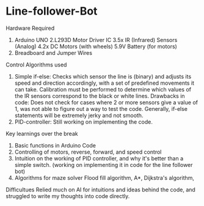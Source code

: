# Line-follower-Bot

Hardware Required
1. Arduino UNO
2.L293D Motor Driver IC
3.5x IR (Infrared) Sensors (Analog)
4.2x DC Motors (with wheels)
5.9V Battery (for motors)
6. Breadboard and Jumper Wires

Control Algorithms used 
1. Simple if-else: 
  Checks which sensor the line is (binary) and adjusts its speed and direction accordingly, with a set of predefined movements it can          take. Calibration must be performed to determine which values of the IR sensors correspond to the black or white lines. 
  Drawbacks in code: Does not check for cases where 2 or more sensors give a value of 1, was not able to figure out a way to test the code.
  Generally, if-else statements will be extremely jerky and not smooth.
2. PID-controller:
  Still working on implementing the code.

Key learnings over the break
1. Basic functions in Arduino Code
2. Controlling of motors, reverse, forward, and speed control
3. Intuition on the working of PID controller, and why it's better than a simple switch. (working on implementing it in code for the line follower bot)
4. Algorithms for maze solver
  Flood fill algorithm, A*, Dijkstra's algorithm, 

Difficultues
Relied much on AI for intuitions and ideas behind the code, and struggled to write my thoughts into code directly. 

  
